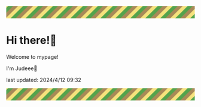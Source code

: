 <!-- Header image -->
<img src="./pokemon/pokemon_22.png" width="1000">

# Hi there!👋

Welcome to mypage!

I'm Judeee🐷

last updated: 2024/4/12 09:32

<!-- Footer image -->
<img src="./pokemon/pokemon_22.png" width="1000">
